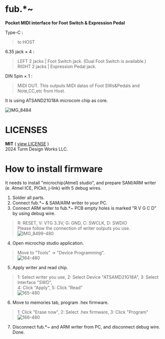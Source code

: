 # fub.*~
**Pocket MIDI interface for Foot Switch &amp; Expression Pedal**  
  
Type-C :  
> to HOST

6.35 jack × 4 :  
> LEFT 2 jacks | Foot Switch jack. (Dual Foot Switch is available.)  
> RIGHT 2 jacks | Expression Pedal jack.

DIN 5pin × 1 :  
> MIDI OUT. This outputs MIDI datas of Foot SWs&Pedals and Note,CC,etc from Host.  

  
It is using ATSAND21G18A microcom chip as core.  

![IMG_8484](https://github.com/Turm-Design-Works/fub/assets/75283624/7cfb2a1e-bb16-4ba0-9779-1d95b645c9d7)

# LICENSES  
**MIT** ( [view LICENSE](https://github.com/Turm-Design-Works/fub/blob/main/LICENSE) )  
2024 Turm Design Works LLC.

# How to install firmware  
It needs to install "microchip(Atmel) studio", and prepare SAM/ARM writer (e. Atmel ICE, PICkit, j-link) with 5 debug wires.  
  
1. Solder all parts.
2. Connect fub.*~ & SAM/ARM writer to your PC.
3. Connect ARM writer to fub.*~ PCB empty holes is marked "R V G C D" by using debug wire.
> R: RESET, V: VTG 3.3V, G: GND, C: SWCLK, D: SWDIO  
> Please follow the connection of writer outputs you use.  
> ![IMG_8499-480](https://github.com/Turm-Design-Works/fub/assets/75283624/27d6cd9a-7f3a-4b07-aff6-20a29d3e4ac2)  
4. Open microchip studio application.
> Move to "Tools" -> "Device Programming".  
> ![164-480](https://github.com/Turm-Design-Works/fub/assets/75283624/eec0082e-55fa-414e-b57e-c822774034f9)  
5. Apply writer and read chip.
> 1: Select writer you use, 2: Select Device "ATSAMD21G18A", 3: Select Interface "SWD",  
> 4: Click "Apply", 5: Click "Read"  
> ![165-480](https://github.com/Turm-Design-Works/fub/assets/75283624/e3a22117-b892-4407-9201-8208da38410e)  
6. Move to memories tab, program .hex firmware.
> 1: Click "Erase now", 2: Select .hex firmware, 3: Click "Program"  
> ![166-480](https://github.com/Turm-Design-Works/fub/assets/75283624/05dc8db6-569a-4951-8992-3f0553da26f9)  
7. Disconnect fub.*~ and ARM writer from PC, and disconnect debug wire. Done.
